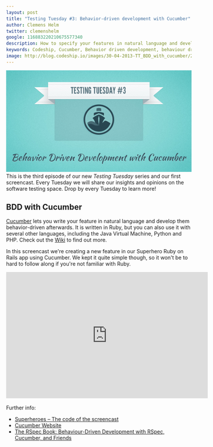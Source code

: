 ```yaml
---
layout: post
title: "Testing Tuesday #3: Behavior-driven development with Cucumber"
author: Clemens Helm
twitter: clemenshelm
google: 116883220210675577340
description: How to specify your features in natural language and develop them behavior-driven using Cucumber.
keywords: Codeship, Cucumber, Behavior driven development, behaviour driven development, testing tuesday, testing tools, testing methodologies, develop iteratively, hosted testing, testing in the cloud
image: http://blog.codeship.io/images/30-04-2013-TT_BDD_with_cucumber/200x200_TT-BDD_with_cucumber.jpg
---
```

![Illustration testing tuesday: Tests make software](/images/30-04-2013-TT_BDD_with_cucumber/codeship_TT-behavior-driven-development-with-cucumber.jpg)
This is the third episode of our new *Testing Tuesday* series and our first screencast. Every Tuesday we will share our insights and opinions on the software testing space. Drop by every Tuesday to learn more!

## BDD with Cucumber

[Cucumber](http://cukes.info/) lets you write your feature in natural language and develop them behavior-driven afterwards. It is written in Ruby, but you can also use it with several other languages, including the Java Virtual Machine, Python and PHP. Check out the [Wiki](https://github.com/cucumber/cucumber/wiki) to find out more.

In this screencast we're creating a new feature in our Superhero Ruby on Rails app using Cucumber. We kept it quite simple though, so it won't be to hard to follow along if you're not familiar with Ruby.

<iframe src="http://player.vimeo.com/video/65160463" width="548" height="343" frameborder="0" webkitAllowFullScreen mozallowfullscreen allowFullScreen></iframe>

Further info:

* [Superheroes – The code of the screencast](https://github.com/codeship/superheroes)
* [Cucumber Website](http://cukes.info/)
* [The RSpec Book: Behaviour-Driven Development with RSpec, Cucumber, and Friends](http://pragprog.com/book/achbd/the-rspec-book)
